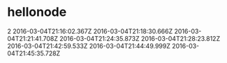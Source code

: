 hellonode
=========

2
2016-03-04T21:16:02.367Z
2016-03-04T21:18:30.666Z
2016-03-04T21:21:41.708Z
2016-03-04T21:24:35.873Z
2016-03-04T21:28:23.812Z
2016-03-04T21:42:59.533Z
2016-03-04T21:44:49.999Z
2016-03-04T21:45:35.728Z
